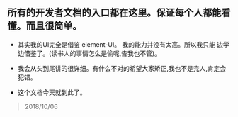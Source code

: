 ## 所有的开发者文档的入口都在这里。保证每个人都能看懂。而且很简单。

* 其实我的UI完全是借鉴 element-UI。 我的能力并没有太高。所以我只能
边学边借鉴了。(读书人的事情怎么是偷呢,告我也不管)。

* 我会从头到尾讲的很详细。有什么不对的希望大家矫正,我也不是完人,肯定会犯错。

* 这个文档今天就到此了。

> 2018/10/06